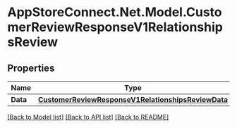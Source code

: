 # AppStoreConnect.Net.Model.CustomerReviewResponseV1RelationshipsReview

## Properties

Name | Type | Description | Notes
------------ | ------------- | ------------- | -------------
**Data** | [**CustomerReviewResponseV1RelationshipsReviewData**](CustomerReviewResponseV1RelationshipsReviewData.md) |  | [optional] 

[[Back to Model list]](../README.md#documentation-for-models) [[Back to API list]](../README.md#documentation-for-api-endpoints) [[Back to README]](../README.md)

